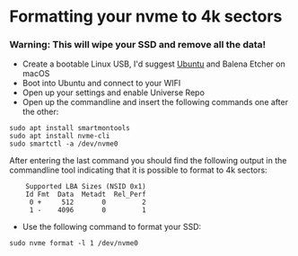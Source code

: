 # Formatting your nvme to 4k sectors

### Warning: This will wipe your SSD and remove all the data!

*   Create a bootable Linux USB, I'd suggest [Ubuntu](https://ubuntu.com/download) and Balena Etcher on macOS
*   Boot into Ubuntu and connect to your WIFI
*   Open up your settings and enable Universe Repo
*   Open up the commandline and insert the following commands one after the other:

```
sudo apt install smartmontools
sudo apt install nvme-cli
sudo smartctl -a /dev/nvme0
```

After entering the last command you should find the following output in the commandline tool indicating that it is possible to format to 4k sectors:

```
    Supported LBA Sizes (NSID 0x1)
    Id Fmt  Data  Metadt  Rel_Perf
     0 +     512       0         2
     1 -    4096       0         1
```

*   Use the following command to format your SSD:

```
sudo nvme format -l 1 /dev/nvme0
```
